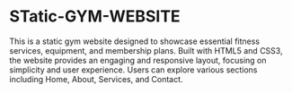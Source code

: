 # STatic-GYM-WEBSITE
 This is a static gym website designed to showcase essential fitness services, equipment, and membership plans. Built with HTML5 and CSS3, the website provides an engaging and responsive layout, focusing on simplicity and user experience. Users can explore various sections including Home, About, Services, and Contact.

